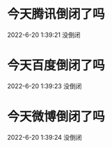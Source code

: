 # 今天腾讯倒闭了吗

2022-6-20 1:39:21 没倒闭

# 今天百度倒闭了吗

2022-6-20 1:39:23 没倒闭

# 今天微博倒闭了吗

2022-6-20 1:39:24 没倒闭

